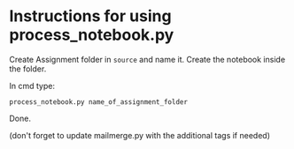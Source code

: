 # Instructions for using process_notebook.py

Create Assignment folder in `source` and name it. Create the notebook inside the folder.

In cmd type:

`process_notebook.py name_of_assignment_folder`

Done.

(don't forget to update mailmerge.py with the additional tags if needed)
